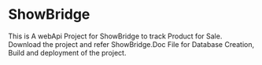 # ShowBridge

This is A webApi Project for ShowBridge to track Product for Sale. Download the project and refer ShowBridge.Doc File for Database Creation, Build and deployment of the project.
